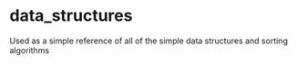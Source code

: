 # data_structures

Used as a simple reference of all of the simple data structures and sorting algorithms 

